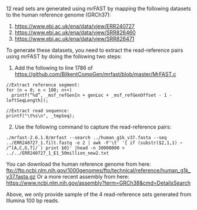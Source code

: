 12 read sets are generated using mrFAST by mapping the following datasets to the human reference genome (GRCh37):
1. https://www.ebi.ac.uk/ena/data/view/ERR240727
2. https://www.ebi.ac.uk/ena/data/view/SRR826460
3. https://www.ebi.ac.uk/ena/data/view/SRR826471

To generate these datasets, you need to extract the read-reference pairs using mrFAST by doing the following two steps:

1. Add the following to line 1786 of https://github.com/BilkentCompGen/mrfast/blob/master/MrFAST.c 
	
```
//Extract reference segment:
for (n = 0; n < 100; n++) 
  printf(“%d”, _msf_refGen[n + genLoc + _msf_refGenOffset - 1 - leftSeqLength]);
  
//Extract read sequence:
printf("\t%s\n", _tmpSeq);
```

2. Use the following command to capture the read-reference pairs:
```
./mrfast-2.6.1.0/mrfast --search ../human_g1k_v37.fasta --seq ../ERR240727_1.filt.fastq -e 2 | awk -F'\t' '{ if (substr($2,1,1) ~ /^[A,C,G,T]/ ) print $0}' |head -n 30000000 > ../../ERR240727_1_E1_50million_new2.txt
```

You can download the human reference genome from here: ftp://ftp.ncbi.nlm.nih.gov/1000genomes/ftp/technical/reference/human_g1k_v37.fasta.gz
Or a more recent assembly from here:
https://www.ncbi.nlm.nih.gov/assembly?term=GRCh38&cmd=DetailsSearch

Above, we only provide sample of the 4 read-reference sets generated from Illumina 100 bp reads. 
